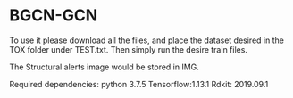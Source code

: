 # BGCN-GCN

To use it please download all the files, and place the dataset desired in the TOX folder under TEST.txt. Then simply run the desire train files. 

The Structural alerts image would be stored in IMG.

Required dependencies:
python 3.7.5
Tensorflow:1.13.1
Rdkit: 2019.09.1
